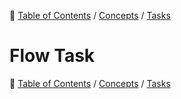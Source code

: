 
🔖 [Table of Contents](../../README.md) / [Concepts](../README.md) / [Tasks](README.md)

# Flow Task

🔖 [Table of Contents](../../README.md) / [Concepts](../README.md) / [Tasks](README.md)